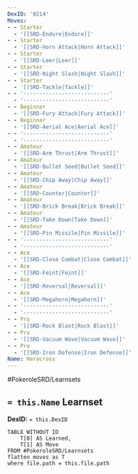 ```yaml
---
DexID: '0214'
Moves:
- - Starter
  - '[[SRD-Endure|Endure]]'
- - Starter
  - '[[SRD-Horn Attack|Horn Attack]]'
- - Starter
  - '[[SRD-Leer|Leer]]'
- - Starter
  - '[[SRD-Night Slash|Night Slash]]'
- - Starter
  - '[[SRD-Tackle|Tackle]]'
- - '---------------------------'
  - '---------------------------'
- - Beginner
  - '[[SRD-Fury Attack|Fury Attack]]'
- - Beginner
  - '[[SRD-Aerial Ace|Aerial Ace]]'
- - '---------------------------'
  - '---------------------------'
- - Amateur
  - '[[SRD-Arm Thrust|Arm Thrust]]'
- - Amateur
  - '[[SRD-Bullet Seed|Bullet Seed]]'
- - Amateur
  - '[[SRD-Chip Away|Chip Away]]'
- - Amateur
  - '[[SRD-Counter|Counter]]'
- - Amateur
  - '[[SRD-Brick Break|Brick Break]]'
- - Amateur
  - '[[SRD-Take Down|Take Down]]'
- - Amateur
  - '[[SRD-Pin Missile|Pin Missile]]'
- - '---------------------------'
  - '---------------------------'
- - Ace
  - '[[SRD-Close Combat|Close Combat]]'
- - Ace
  - '[[SRD-Feint|Feint]]'
- - Ace
  - '[[SRD-Reversal|Reversal]]'
- - Ace
  - '[[SRD-Megahorn|Megahorn]]'
- - '---------------------------'
  - '---------------------------'
- - Pro
  - '[[SRD-Rock Blast|Rock Blast]]'
- - Pro
  - '[[SRD-Vacuum Wave|Vacuum Wave]]'
- - Pro
  - '[[SRD-Iron Defense|Iron Defense]]'
Name: Heracross
---
```


#PokeroleSRD/Learnsets

## `= this.Name` Learnset

**DexID:** `= this.DexID`

```dataview
TABLE WITHOUT ID
    T[0] AS Learned,
    T[1] AS Move
FROM #PokeroleSRD/Learnsets
flatten moves as T
where file.path = this.file.path
```

